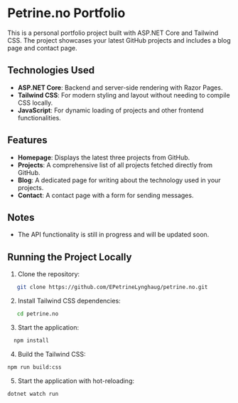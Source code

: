 # Petrine.no Portfolio

This is a personal portfolio project built with ASP.NET Core and Tailwind CSS. The project showcases your latest GitHub projects and includes a blog page and contact page.

## Technologies Used

- **ASP.NET Core**: Backend and server-side rendering with Razor Pages.
- **Tailwind CSS**: For modern styling and layout without needing to compile CSS locally.
- **JavaScript**: For dynamic loading of projects and other frontend functionalities.

## Features

- **Homepage**: Displays the latest three projects from GitHub.
- **Projects**: A comprehensive list of all projects fetched directly from GitHub.
- **Blog**: A dedicated page for writing about the technology used in your projects.
- **Contact**: A contact page with a form for sending messages.

## Notes

- The API functionality is still in progress and will be updated soon.

## Running the Project Locally

1. Clone the repository:
```bash
   git clone https://github.com/EPetrineLynghaug/petrine.no.git
```
2.	Install Tailwind CSS dependencies:
```bash
   cd petrine.no
  ```
3.	Start the application:  
```bash 
  npm install
  ```
4.	Build the Tailwind CSS:
```bash
npm run build:css
```
5.	Start the application with hot-reloading:
```bash 
dotnet watch run
```